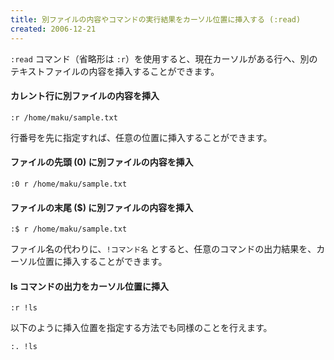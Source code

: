 ```yaml
---
title: 別ファイルの内容やコマンドの実行結果をカーソル位置に挿入する (:read)
created: 2006-12-21
---
```


`:read` コマンド（省略形は `:r`）を使用すると、現在カーソルがある行へ、別のテキストファイルの内容を挿入することができます。

#### カレント行に別ファイルの内容を挿入

~~~
:r /home/maku/sample.txt
~~~

行番号を先に指定すれば、任意の位置に挿入することができます。

#### ファイルの先頭 (0) に別ファイルの内容を挿入

~~~
:0 r /home/maku/sample.txt
~~~

#### ファイルの末尾 ($) に別ファイルの内容を挿入

~~~
:$ r /home/maku/sample.txt
~~~

ファイル名の代わりに、`!コマンド名` とすると、任意のコマンドの出力結果を、カーソル位置に挿入することができます。

#### ls コマンドの出力をカーソル位置に挿入

~~~
:r !ls
~~~

以下のように挿入位置を指定する方法でも同様のことを行えます。

~~~
:. !ls
~~~

